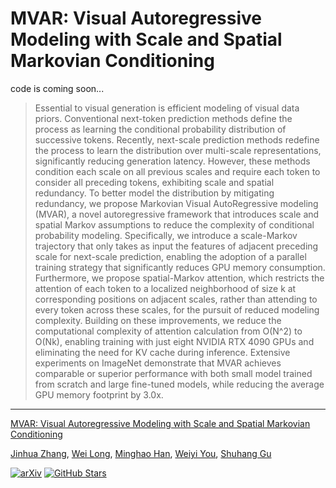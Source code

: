 # MVAR: Visual Autoregressive Modeling with Scale and Spatial Markovian Conditioning
code is coming soon...
> Essential to visual generation is efficient modeling of visual data priors.
Conventional next-token prediction methods define the process as learning the conditional probability distribution of successive tokens.
Recently, next-scale prediction methods redefine the process to learn the distribution over multi-scale representations, significantly reducing generation latency.
However, these methods condition each scale on all previous scales and require each token to consider all preceding tokens, exhibiting scale and spatial redundancy.
To better model the distribution by mitigating redundancy, we propose Markovian Visual AutoRegressive modeling (MVAR), a novel autoregressive framework that introduces scale and spatial Markov assumptions to reduce the complexity of conditional probability modeling.
Specifically, we introduce a scale-Markov trajectory that only takes as input the features of adjacent preceding scale for next-scale prediction, enabling the adoption of a parallel training strategy that significantly reduces GPU memory consumption.
Furthermore, we propose spatial-Markov attention, which restricts the attention of each token to a localized neighborhood of size k at corresponding positions on adjacent scales, 
rather than attending to every token across these scales, for the pursuit of reduced modeling complexity.
Building on these improvements, we reduce the computational complexity of attention calculation from O(N^2) to O(Nk), enabling training with just eight NVIDIA RTX 4090 GPUs and eliminating the need for KV cache during inference.
Extensive experiments on ImageNet demonstrate that MVAR achieves comparable or superior performance with both small model trained from scratch and large fine-tuned models, while reducing the average GPU memory footprint by 3.0x.

---

[MVAR: Visual Autoregressive Modeling with Scale and Spatial Markovian Conditioning](https://arxiv.org/abs/2505.12742)  

[Jinhua Zhang](https://scholar.google.com/citations?user=tyYxiXoAAAAJ),  [Wei Long](https://scholar.google.com/citations?user=CsVTBJoAAAAJ),  [Minghao Han](),  [Weiyi You](https://scholar.google.com/citations?user=q4uALoAAAAAJ),  [Shuhang Gu](https://scholar.google.com/citations?user=-kSTt40AAAAJ)

[![arXiv](https://img.shields.io/badge/arXiv-2505.12742-b31b1b.svg)](https://arxiv.org/abs/2505.12742)
[![GitHub Stars](https://img.shields.io/github/stars/LabShuHangGU/MVAR?style=social)](https://github.com/LabShuHangGU/MVAR)

 

